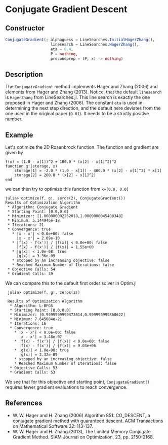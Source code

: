 # Conjugate Gradient Descent
## Constructor
```julia
ConjugateGradient(; alphaguess = LineSearches.InitialHagerZhang(),
                    linesearch = LineSearches.HagerZhang(),
                    eta = 0.4,
                    P = nothing,
                    precondprep = (P, x) -> nothing)
```

## Description
The `ConjugateGradient` method implements Hager and Zhang (2006) and elements from
Hager and Zhang (2013). Notice, that the default `linesearch` is `HagerZhang` from
LineSearches.jl. This line search is exactly the one proposed in Hager and Zhang (2006).
The constant ``eta`` is used in determining the next step direction, and the default
here deviates from the one used in the original paper (``0.01``). It needs to be
a strictly positive number.

## Example
Let's optimize the 2D Rosenbrock function. The function and gradient are given by
```
f(x) = (1.0 - x[1])^2 + 100.0 * (x[2] - x[1]^2)^2
function g!(storage, x)
    storage[1] = -2.0 * (1.0 - x[1]) - 400.0 * (x[2] - x[1]^2) * x[1]
    storage[2] = 200.0 * (x[2] - x[1]^2)
end
```
we can then try to optimize this function from `x=[0.0, 0.0]`
```
julia> optimize(f, g!, zeros(2), ConjugateGradient())
Results of Optimization Algorithm
 * Algorithm: Conjugate Gradient
 * Starting Point: [0.0,0.0]
 * Minimizer: [1.000000002262018,1.0000000045408348]
 * Minimum: 5.144946e-18
 * Iterations: 21
 * Convergence: true
   * |x - x'| < 0.0e+00: false
     |x - x'| = 2.09e-10
   * |f(x) - f(x')| / |f(x)| < 0.0e+00: false
     |f(x) - f(x')| / |f(x)| = 1.55e+00
   * |g(x)| < 1.0e-08: true
     |g(x)| = 3.36e-09
   * stopped by an increasing objective: false
   * Reached Maximum Number of Iterations: false
 * Objective Calls: 54
 * Gradient Calls: 39
```
We can compare this to the default first order solver in Optim.jl
```
 julia> optimize(f, g!, zeros(2))

 Results of Optimization Algorithm
  * Algorithm: L-BFGS
  * Starting Point: [0.0,0.0]
  * Minimizer: [0.9999999999373614,0.999999999868622]
  * Minimum: 7.645684e-21
  * Iterations: 16
  * Convergence: true
    * |x - x'| < 0.0e+00: false
      |x - x'| = 3.48e-07
    * |f(x) - f(x')| / |f(x)| < 0.0e+00: false
      |f(x) - f(x')| / |f(x)| = 9.03e+06
    * |g(x)| < 1.0e-08: true
      |g(x)| = 2.32e-09
    * stopped by an increasing objective: false
    * Reached Maximum Number of Iterations: false
  * Objective Calls: 53
  * Gradient Calls: 53
```
We see that for this objective and starting point, `ConjugateGradient()` requires
fewer gradient evaluations to reach convergence.

## References
- W. W. Hager and H. Zhang (2006) Algorithm 851: CG_DESCENT, a conjugate gradient method with guaranteed descent. ACM Transactions on Mathematical Software 32: 113-137.
- W. W. Hager and H. Zhang (2013), The Limited Memory Conjugate Gradient Method. SIAM Journal on Optimization, 23, pp. 2150-2168.
